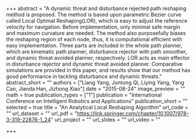 +++
abstract = "A dynamic threat and disturbance rejected path reshaping method is proposed. The method is based upon parametric Bezier curve called Local Optimal Reshaping(LOR), which is easy to adjust the reference velocity for navigation. Before implementation, only minimal safe margin and maximum curvature are needed. The method also purposefully biases the reshaping region of each node, thus, it is computational efficient with easy implementation. Three parts are included in the whole path planner, which are kinematic path planner, disturbance rejector with path smoother, and dynamic threat avoided planner, respectively. LOR acts as main effector in disturbance rejector and dynamic threat avoided planner. Comparative simulations are provided in this paper, and results show that our method has good performance in tackling disturbance and dynamic threats."
abstract_short = ""
authors = ["Liang Yang, Juntong Qi, Liying Yang, Yang Cao, Jianda Han, Jizhong Xiao"]
date = "2015-08-24"
image_preview = ""
math = true
publication_types = ["1"]
publication = "International Conference on Intelligent Robotics and Applications"
publication_short = ""
selected = true
title = "An Analytical Local Reshaping Algorithm"
url_code = ""
url_dataset = ""
url_pdf = "https://link.springer.com/chapter/10.1007/978-3-319-22876-1_24"
url_project = ""
url_slides = ""
url_video = ""

+++

